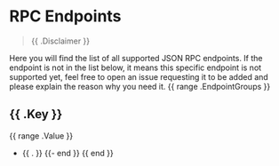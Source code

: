 <!-- 
{{ .Disclaimer }}
-->

# RPC Endpoints

> {{ .Disclaimer }}

Here you will find the list of all supported JSON RPC endpoints.
If the endpoint is not in the list below, it means this specific endpoint is not supported yet, feel free to open an issue requesting it to be added and please explain the reason why you need it.
{{ range .EndpointGroups }}
## {{ .Key }}
{{ range .Value }}
- {{ . }}
{{- end }}
{{ end }}